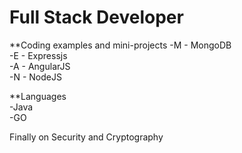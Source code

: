 # Full Stack Developer
**Coding examples and mini-projects
-M - MongoDB  
-E - Expressjs  
-A - AngularJS  
-N - NodeJS  

**Languages  
-Java  
-GO  
 
Finally on Security and Cryptography  

